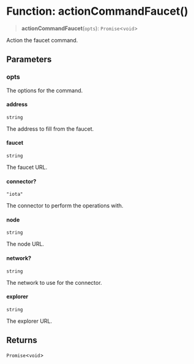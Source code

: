 # Function: actionCommandFaucet()

> **actionCommandFaucet**(`opts`): `Promise`\<`void`\>

Action the faucet command.

## Parameters

### opts

The options for the command.

#### address

`string`

The address to fill from the faucet.

#### faucet

`string`

The faucet URL.

#### connector?

`"iota"`

The connector to perform the operations with.

#### node

`string`

The node URL.

#### network?

`string`

The network to use for the connector.

#### explorer

`string`

The explorer URL.

## Returns

`Promise`\<`void`\>
